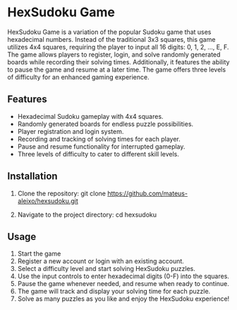 # HexSudoku Game

HexSudoku Game is a variation of the popular Sudoku game that uses hexadecimal numbers. Instead of the traditional 3x3 squares, this game utilizes 4x4 squares, requiring the player to input all 16 digits: 0, 1, 2, ..., E, F. The game allows players to register, login, and solve randomly generated boards while recording their solving times. Additionally, it features the ability to pause the game and resume at a later time. The game offers three levels of difficulty for an enhanced gaming experience.

## Features

- Hexadecimal Sudoku gameplay with 4x4 squares.
- Randomly generated boards for endless puzzle possibilities.
- Player registration and login system.
- Recording and tracking of solving times for each player.
- Pause and resume functionality for interrupted gameplay.
- Three levels of difficulty to cater to different skill levels.

## Installation

1. Clone the repository:
git clone https://github.com/mateus-aleixo/hexsudoku.git

2. Navigate to the project directory:
cd hexsudoku


## Usage

1. Start the game
2. Register a new account or login with an existing account.
3. Select a difficulty level and start solving HexSudoku puzzles.
4. Use the input controls to enter hexadecimal digits (0-F) into the squares.
5. Pause the game whenever needed, and resume when ready to continue.
6. The game will track and display your solving time for each puzzle.
7. Solve as many puzzles as you like and enjoy the HexSudoku experience!
